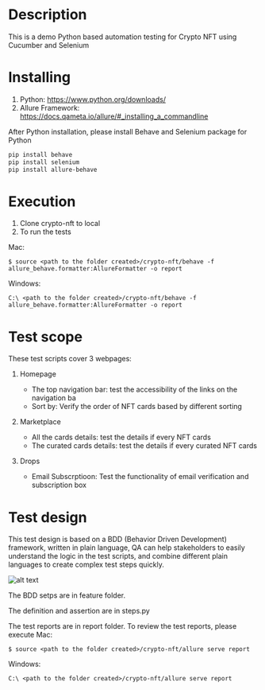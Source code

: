 # Description
This is a demo Python based automation testing for Crypto NFT using Cucumber and Selenium

# Installing
1. Python: https://www.python.org/downloads/
2. Allure Framework: https://docs.qameta.io/allure/#_installing_a_commandline

After Python installation, please install Behave and Selenium package for Python 
```bash
pip install behave
pip install selenium
pip install allure-behave
```

# Execution
1. Clone crypto-nft to local
2. To run the tests


Mac:
```
$ source <path to the folder created>/crypto-nft/behave -f allure_behave.formatter:AllureFormatter -o report
```
Windows:
```
C:\ <path to the folder created>/crypto-nft/behave -f allure_behave.formatter:AllureFormatter -o report
```

# Test scope
These test scripts cover 3 webpages: 

1. Homepage
    * The top navigation bar: test the accessibility of the links on the  navigation ba
    * Sort by: Verify the order of NFT cards based by different sorting
2. Marketplace
    * All the cards details: test the details if every NFT cards
    * The curated cards details: test the details if every curated NFT cards

3. Drops
    * Email Subscrptioon: Test the functionality of  email verification and subscription box

# Test design
This test design is based on a BDD (Behavior Driven Development) framework, written in plain language, QA can help stakeholders to easily understand the logic in the test scripts, and combine different plain languages to create complex test steps quickly. 

![alt text](https://github.com/lwt127/crypto-nft-demo/blob/main/image.png?raw=true)

The  BDD setps are in feature folder. 

The definition and assertion are in steps.py

The test reports are in report folder. To review the test reports, please execute
Mac:
```
$ source <path to the folder created>/crypto-nft/allure serve report
```
Windows:
```
C:\ <path to the folder created>/crypto-nft/allure serve report
```
